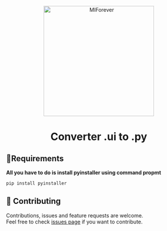 <p align="center">
  <a href="https://github.com/MIForever">
    <img alt="MIForever" src="https://i.pinimg.com/564x/10/bf/ba/10bfba0e6f38e200fb64e8a2c86c86b7.jpg" width="300" />
  </a>
</p>
<h1 align="center">
  Converter .ui to .py
</h1>

## 📄Requirements

 **All you have to do is install pyinstaller using command propmt**

    pip install pyinstaller
    
 ## 🤝 Contributing

Contributions, issues and feature requests are welcome.<br />
Feel free to check [issues page](https://github.com/MIForever/ui-to-python-file-converter/issues) if you want to contribute.<br />
